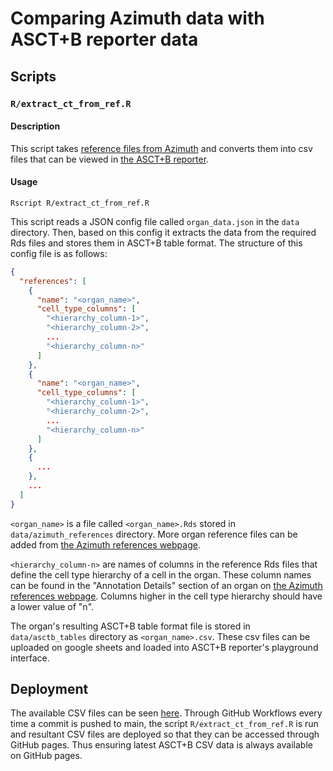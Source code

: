 # Comparing Azimuth data with ASCT+B reporter data

## Scripts

### ```R/extract_ct_from_ref.R```

#### Description
This script takes [reference files from Azimuth](https://azimuth.hubmapconsortium.org/references/)
and converts them into csv files that can be viewed in [the ASCT+B reporter](https://hubmapconsortium.github.io/ccf-asct-reporter/).

#### Usage
```
Rscript R/extract_ct_from_ref.R
```

This script reads a JSON config file called ```organ_data.json``` in the
```data``` directory. Then, based on this config it extracts the data from the
required Rds files and stores them in ASCT+B table format. The structure of this
config file is as follows:

```json
{
  "references": [
    {
      "name": "<organ_name>",
      "cell_type_columns": [
        "<hierarchy_column-1>",
        "<hierarchy_column-2>",
        ...
        "<hierarchy_column-n>"
      ]
    },
    {
      "name": "<organ_name>",
      "cell_type_columns": [
        "<hierarchy_column-1>",
        "<hierarchy_column-2>",
        ...
        "<hierarchy_column-n>"
      ]
    },
    {
      ...
    },
    ...
  ] 
}

```


```<organ_name>``` is a file called ```<organ_name>.Rds``` stored in
```data/azimuth_references``` directory. More organ reference files can be added
from [the Azimuth references webpage](https://azimuth.hubmapconsortium.org/references/).

```<hierarchy_column-n>``` are names of columns in the reference Rds files that
define the cell type hierarchy of a cell in the organ. These column names can be
found in the "Annotation Details" section of an organ on 
[the Azimuth references webpage](https://azimuth.hubmapconsortium.org/references/).
Columns higher in the cell type hierarchy should have a lower value of "n".

The organ's resulting ASCT+B table format file is stored in ```data/asctb_tables``` 
directory as ```<organ_name>.csv```. These csv files can be uploaded on google 
sheets and loaded into ASCT+B reporter's playground interface.

## Deployment

The available CSV files can be seen [here](https://darshalshetty.github.io/asctb-azimuth-data-comparison/).
Through GitHub Workflows every time a commit is pushed to main, the script 
```R/extract_ct_from_ref.R``` is run and resultant CSV files are deployed so that
they can be accessed through GitHub pages. Thus ensuring latest ASCT+B CSV data
is always available on GitHub pages.
